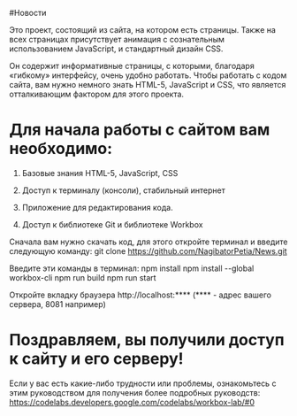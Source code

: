 #Новости

Это проект, состоящий из сайта, на котором есть страницы. Также на всех страницах присутствует анимация с сознательным использованием JavaScript, и стандартный дизайн CSS.

Он содержит информативные страницы, с которыми, благодаря «гибкому» интерфейсу, очень удобно работать. Чтобы работать с кодом сайта, вам нужно немного знать HTML-5, JavaScript и CSS, что является отталкивающим фактором для этого проекта.

# Для начала работы с сайтом вам необходимо:

1. Базовые знания HTML-5, JavaScript, CSS

2. Доступ к терминалу (консоли), стабильный интернет

3. Приложение для редактирования кода.

4. Доступ к библиотеке Git и библиотеке Workbox

Сначала вам нужно скачать код, для этого откройте терминал и введите следующую команду: git clone https://github.com/NagibatorPetia/News.git 

Введите эти команды в терминал: npm install npm install --global workbox-cli npm run build npm run start

Откройте вкладку браузера http://localhost:**** (**** - адрес вашего сервера, 8081 например)

# Поздравляем, вы получили доступ к сайту и его серверу!

Если у вас есть какие-либо трудности или проблемы, ознакомьтесь с этим руководством для получения более подробных руководств:  https://codelabs.developers.google.com/codelabs/workbox-lab/#0
